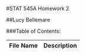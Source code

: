 #STAT 545A Homework 2

##Lucy Bellemare

###Table of Contents:

File Name | Description
------------|------------ 
